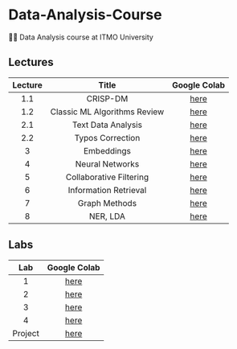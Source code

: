 # Data-Analysis-Course
👨‍🎓 Data Analysis course at ITMO University

## Lectures
| Lecture |  Title |  Google Colab |
|:--:|:--------------------------:|:------------------------:|
| 1.1 | CRISP-DM | [here](https://colab.research.google.com/drive/1t5rp2GgynCGhlncqJdHxP8XtI3i2VPbN?usp=sharing) |
| 1.2 | Classic ML Algorithms Review | [here](https://colab.research.google.com/drive/1sMZx6Pv7hSWY6L2xPPpmRGNCsqKEVa4f?usp=sharing) |
| 2.1 | Text Data Analysis | [here](https://colab.research.google.com/drive/1Oj8nb69j6gOsf432gnSLiA1OyJku24a6?usp=sharing) |
| 2.2 | Typos Correction | [here](https://colab.research.google.com/drive/1UHlWAOoWqHoEzCZuS7HhyF_xATPK8_Oq?usp=sharing) |
| 3 | Embeddings | [here](https://colab.research.google.com/drive/1Tv6LPSEaYZeVt5_SjVlS_vmb86f9bp2I?usp=sharing) |
| 4 | Neural Networks | [here](https://colab.research.google.com/drive/100-cdmpBrEcv6OBPA38n6aEnSVRwRGap?usp=sharing) |
| 5 | Collaborative Filtering | [here](https://colab.research.google.com/drive/1THT7uzgcPqGMnlEtomKHsTfjcgSa25K4?usp=sharing) |
| 6 | Information Retrieval | [here](https://colab.research.google.com/drive/1atrlrNMm3VJhQGmcSv0rI0W2xjY7TuNL?usp=sharing) |
| 7 | Graph Methods | [here](https://colab.research.google.com/drive/1FdaAnc_uznOOn17DP9RPU-zeagxd7l2L?usp=sharing) |
| 8 | NER, LDA | [here](https://colab.research.google.com/drive/1plbgSAYh5JZOIJWB5vMR_83dLxgEX_qU?usp=sharing#scrollTo=z3pwoI6X0R7G) |
## Labs
| Lab | Google Colab |
|:--:|:---:|
| 1 | [here](https://colab.research.google.com/drive/1Bw5e-vMOkMScuA397O9zslNz8rhELGjq?usp=sharing) |
| 2 | [here](https://colab.research.google.com/drive/1ycPVvMijDtK5sKR9p6_cDirbQKYtZsMI?usp=sharing) |
| 3 | [here](https://colab.research.google.com/drive/1H6nK4Kq6S-b8OmLrpyvAO1M-ehKzeLyJ?usp=sharing) |
| 4 | [here](https://colab.research.google.com/drive/17BWutceS5vYtZUEmgR8cpIR8w2Om23tF?usp=sharing) |
| Project | [here](https://github.com/slavafive/Data-Analysis-Course/blob/master/Project.ipynb) |
